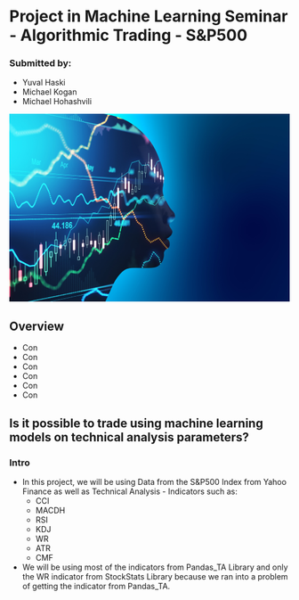 # Project in Machine Learning Seminar - Algorithmic Trading - S&P500

### Submitted by:
 - Yuval Haski
 - Michael Kogan
 - Michael Hohashvili
 
![alt text](AdobeStock_416057612.jpg)

## Overview
- Con
- Con
- Con
- Con
- Con
- Con

## Is it possible to trade using machine learning models on technical analysis parameters?

### Intro
- In this project, we will be using Data from the S&P500 Index from Yahoo Finance as well as Technical Analysis - Indicators such as:
   - CCI
   - MACDH
   - RSI
   - KDJ
   - WR
   - ATR
   - CMF
- We will be using most of the indicators from Pandas_TA Library and only the WR indicator from StockStats Library because we ran into a problem of getting the indicator from Pandas_TA.  
